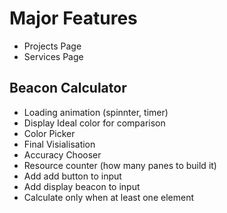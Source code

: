 # Major Features

- Projects Page
- Services Page

## Beacon Calculator

- Loading animation (spinnter, timer)
- Display Ideal color for comparison
- Color Picker
- Final Visialisation
- Accuracy Chooser
- Resource counter (how many panes to build it)
- Add add button to input
- Add display beacon to input
- Calculate only when at least one element
